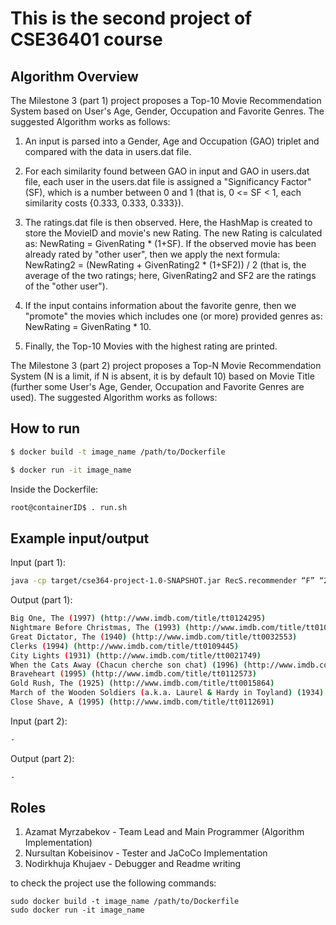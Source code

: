 # This is the second project of CSE36401 course

## Algorithm Overview

The Milestone 3 (part 1) project proposes a Top-10 Movie Recommendation System based on User's Age, Gender, Occupation and Favorite Genres.
The suggested Algorithm works as follows: 


1. An input is parsed into a Gender, Age and Occupation (GAO) triplet and compared with the data in users.dat file.

2. For each similarity found between GAO in input and GAO in users.dat file, each user in the users.dat file is assigned a "Significancy Factor" (SF), which is a number between 0 and 1 (that is, 0 <= SF < 1, each similarity costs {0.333, 0.333, 0.333}).

3. The ratings.dat file is then observed. Here, the HashMap is created to store the MovieID and movie's new Rating. The new Rating is calculated as: NewRating = GivenRating * (1+SF). If the observed movie has been already rated by "other user", then we apply the next formula: NewRating2 = (NewRating + GivenRating2 * (1+SF2)) / 2 (that is, the average of the two ratings; here, GivenRating2 and SF2 are the ratings of the "other user").

4. If the input contains information about the favorite genre, then we "promote" the movies which includes one (or more) provided genres as: NewRating = GivenRating * 10. 

5. Finally, the Top-10 Movies with the highest rating are printed.

The Milestone 3 (part 2) project proposes a Top-N Movie Recommendation System (N is a limit, if N is absent, it is by default 10) based on  Movie Title (further some User's Age, Gender, Occupation and Favorite Genres are used).
The suggested Algorithm works as follows: 


## How to run

```sh
$ docker build -t image_name /path/to/Dockerfile
```
```sh
$ docker run -it image_name
```
Inside the Dockerfile:

```sh
root@containerID$ . run.sh
```


## Example input/output

Input (part 1): 

```sh
java -cp target/cse364-project-1.0-SNAPSHOT.jar RecS.recommender “F” “25” “Grad student” “Action|Comedy”
```

Output (part 1):

```sh
Big One, The (1997) (http://www.imdb.com/title/tt0124295)
Nightmare Before Christmas, The (1993) (http://www.imdb.com/title/tt0107688)
Great Dictator, The (1940) (http://www.imdb.com/title/tt0032553)
Clerks (1994) (http://www.imdb.com/title/tt0109445)
City Lights (1931) (http://www.imdb.com/title/tt0021749)
When the Cats Away (Chacun cherche son chat) (1996) (http://www.imdb.com/title/tt0115856)
Braveheart (1995) (http://www.imdb.com/title/tt0112573)
Gold Rush, The (1925) (http://www.imdb.com/title/tt0015864)
March of the Wooden Soldiers (a.k.a. Laurel & Hardy in Toyland) (1934) (http://www.imdb.com/title/tt0024852)
Close Shave, A (1995) (http://www.imdb.com/title/tt0112691)

```

Input (part 2): 

```sh
-
```

Output (part 2):

```sh
-
```

## Roles

1. Azamat Myrzabekov - Team Lead and Main Programmer (Algorithm Implementation)
2. Nursultan Kobeisinov - Tester and JaCoCo Implementation
3. Nodirkhuja Khujaev - Debugger and Readme writing

to check the project use the following commands:
```shell
sudo docker build -t image_name /path/to/Dockerfile
sudo docker run -it image_name
```
